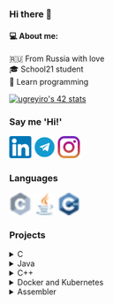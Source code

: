 ### Hi there 👋
#### :computer: About me:
:ru: From Russia with love  
:mortar_board: School21 student  
:book: Learn programming

[![ugreyiro's 42 stats](https://badge42.herokuapp.com/api/stats/ugreyiro?privacyName=true)](https://github.com/JaeSeoKim/badge42)

### Say me 'Hi!'
[<img src='/contacts/linkedin.png' alt='linkedin' height='40'>](https://www.linkedin.com/in/aidar-dyuvarov-671917212/)
[<img src='/contacts/telegram.png' alt='telegram' height='40'>](https://t.me/dyuvarov)
[<img src='/contacts/inst.png' height='40'>](https://www.instagram.com/dyuvarov/)

### Languages
[<img src='/languages_tools/c_16x16.png' alt='c' height='40'>]()
[<img src='/languages_tools/java_16x16.png' alt='java' height='40'>]()
[<img src='/languages_tools/cpp_16x16.png' alt='cpp' height='40'>]()

### Projects
<details><summary>C</summary>

[3D game](https://github.com/Dyuvarov/3D_game_C.git)  
[Dining philosophers](https://github.com/Dyuvarov/Dining-philosophers.git)  
[miniSHELL](https://github.com/Dyuvarov/minishell)  
[My printf](https://github.com/Dyuvarov/my_printf)  
</details>

<details><summary>Java</summary>

[Text game](https://github.com/Dyuvarov/AlchemistConsoleGame)  
[Log parser](https://github.com/Dyuvarov/Java-Log-Parser)  
1 interesting project in progress...
</details>

<details><summary>C++</summary>

2 interesting projects in progres...

</details>

<details><summary>Docker and Kubernetes</summary>

[Services](https://github.com/Dyuvarov/Services)

</details>

<details><summary>Assembler</summary>

[library on assembler](https://github.com/Dyuvarov/Library_asm)

</details>